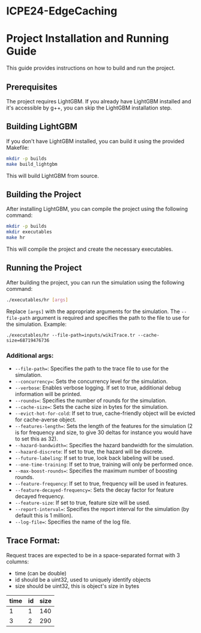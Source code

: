 # ICPE24-EdgeCaching

# Project Installation and Running Guide

This guide provides instructions on how to build and run the project.

## Prerequisites

The project requires LightGBM. If you already have LightGBM installed and it's accessible by g++, you can skip the LightGBM installation step.

## Building LightGBM

If you don't have LightGBM installed, you can build it using the provided Makefile:

```bash
mkdir -p builds
make build_lightgbm
```

This will build LightGBM from source.

## Building the Project

After installing LightGBM, you can compile the project using the following command:

```bash
mkdir -p builds
mkdir executables
make hr
```

This will compile the project and create the necessary executables.

## Running the Project

After building the project, you can run the simulation using the following command:

```bash
./executables/hr [args]
```

Replace `[args]` with the appropriate arguments for the simulation. The `--file-path` argument is required and specifies the path to the file to use for the simulation. Example:

```bashe
./executables/hr --file-path=inputs/wikiTrace.tr --cache-size=68719476736
```

### Additional args:

- `--file-path=`: Specifies the path to the trace file to use for the simulation.
- `--concurrency=`: Sets the concurrency level for the simulation.
- `--verbose`: Enables verbose logging. If set to true, additional debug information will be printed.
- `--rounds=`: Specifies the number of rounds for the simulation.
- `--cache-size=`: Sets the cache size in bytes for the simulation.
- `--evict-hot-for-cold`: If set to true, cache-friendly object will be evicted for cache-averse object.
- `--features-length=`: Sets the length of the features for the simulation (2 is for frequency and size, to give 30 deltas for instance you would have to set this as 32).
- `--hazard-bandwidth=`: Specifies the hazard bandwidth for the simulation.
- `--hazard-discrete`: If set to true, the hazard will be discrete.
- `--future-labeling`: If set to true, look back labeling will be used.
- `--one-time-training`: If set to true, training will only be performed once.
- `--max-boost-rounds=`: Specifies the maximum number of boosting rounds.
- `--feature-frequency`: If set to true, frequency will be used in features.
- `--feature-decayed-frequency=`: Sets the decay factor for feature decayed frequency.
- `--feature-size`: If set to true, feature size will be used.
- `--report-interval=`: Specifies the report interval for the simulation (by default this is 1 million).
- `--log-file=`: Specifies the name of the log file.


## Trace Format:
Request traces are expected to be in a space-separated format with 3 columns:

* time (can be double)
* id should be a uint32, used to uniquely identify objects
* size should be uint32, this is object's size in bytes

| time | id | size |
|-----------------|-----------------|-----------------|
| 1  | 1  | 140  |
| 3  | 2  | 290  |
